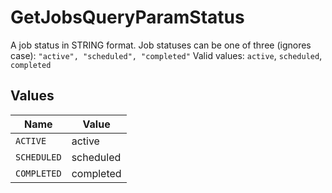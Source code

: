 # GetJobsQueryParamStatus

A job status in STRING format. Job statuses can be one of three (ignores case): `"active", "scheduled", "completed"`  Valid values: `active`, `scheduled`, `completed`


## Values

| Name        | Value       |
| ----------- | ----------- |
| `ACTIVE`    | active      |
| `SCHEDULED` | scheduled   |
| `COMPLETED` | completed   |
